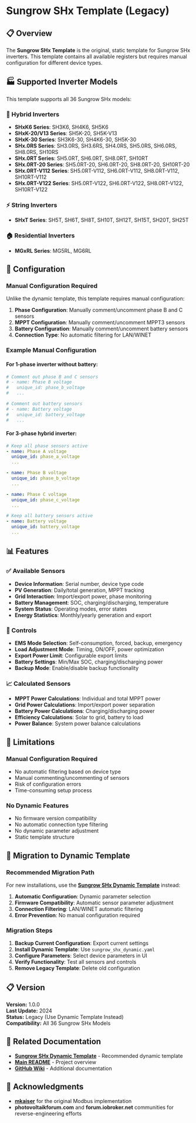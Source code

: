 # Sungrow SHx Template (Legacy)

## 📋 Overview

The **Sungrow SHx Template** is the original, static template for Sungrow SHx inverters. This template contains all available registers but requires manual configuration for different device types.

## 🏭 Supported Inverter Models

This template supports all 36 Sungrow SHx models:

### 🔋 Hybrid Inverters
- **SHxK6 Series**: SH3K6, SH4K6, SH5K6
- **SHxK-20/V13 Series**: SH5K-20, SH5K-V13
- **SHxK-30 Series**: SH3K6-30, SH4K6-30, SH5K-30
- **SHx.0RS Series**: SH3.0RS, SH3.6RS, SH4.0RS, SH5.0RS, SH6.0RS, SH8.0RS, SH10RS
- **SHx.0RT Series**: SH5.0RT, SH6.0RT, SH8.0RT, SH10RT
- **SHx.0RT-20 Series**: SH5.0RT-20, SH6.0RT-20, SH8.0RT-20, SH10RT-20
- **SHx.0RT-V112 Series**: SH5.0RT-V112, SH6.0RT-V112, SH8.0RT-V112, SH10RT-V112
- **SHx.0RT-V122 Series**: SH5.0RT-V122, SH6.0RT-V122, SH8.0RT-V122, SH10RT-V122

### ⚡ String Inverters
- **SHxT Series**: SH5T, SH6T, SH8T, SH10T, SH12T, SH15T, SH20T, SH25T

### 🏠 Residential Inverters
- **MGxRL Series**: MG5RL, MG6RL

## 🔧 Configuration

### Manual Configuration Required

Unlike the dynamic template, this template requires manual configuration:

1. **Phase Configuration**: Manually comment/uncomment phase B and C sensors
2. **MPPT Configuration**: Manually comment/uncomment MPPT3 sensors
3. **Battery Configuration**: Manually comment/uncomment battery sensors
4. **Connection Type**: No automatic filtering for LAN/WINET

### Example Manual Configuration

#### For 1-phase inverter without battery:
```yaml
# Comment out phase B and C sensors
# - name: Phase B voltage
#   unique_id: phase_b_voltage
#   ...

# Comment out battery sensors
# - name: Battery voltage
#   unique_id: battery_voltage
#   ...
```

#### For 3-phase hybrid inverter:
```yaml
# Keep all phase sensors active
- name: Phase A voltage
  unique_id: phase_a_voltage
  ...

- name: Phase B voltage
  unique_id: phase_b_voltage
  ...

- name: Phase C voltage
  unique_id: phase_c_voltage
  ...

# Keep all battery sensors active
- name: Battery voltage
  unique_id: battery_voltage
  ...
```

## 📊 Features

### ✅ Available Sensors
- **Device Information**: Serial number, device type code
- **PV Generation**: Daily/total generation, MPPT tracking
- **Grid Interaction**: Import/export power, phase monitoring
- **Battery Management**: SOC, charging/discharging, temperature
- **System Status**: Operating modes, error states
- **Energy Statistics**: Monthly/yearly generation and export

### 🔧 Controls
- **EMS Mode Selection**: Self-consumption, forced, backup, emergency
- **Load Adjustment Mode**: Timing, ON/OFF, power optimization
- **Export Power Limit**: Configurable export limits
- **Battery Settings**: Min/Max SOC, charging/discharging power
- **Backup Mode**: Enable/disable backup functionality

### 📈 Calculated Sensors
- **MPPT Power Calculations**: Individual and total MPPT power
- **Grid Power Calculations**: Import/export power separation
- **Battery Power Calculations**: Charging/discharging power
- **Efficiency Calculations**: Solar to grid, battery to load
- **Power Balance**: System power balance calculations

## 🚨 Limitations

### Manual Configuration Required
- No automatic filtering based on device type
- Manual commenting/uncommenting of sensors
- Risk of configuration errors
- Time-consuming setup process

### No Dynamic Features
- No firmware version compatibility
- No automatic connection type filtering
- No dynamic parameter adjustment
- Static template structure

## 🔄 Migration to Dynamic Template

### Recommended Migration Path

For new installations, use the **[Sungrow SHx Dynamic Template](README_sungrow_shx_dynamic.md)** instead:

1. **Automatic Configuration**: Dynamic parameter selection
2. **Firmware Compatibility**: Automatic sensor parameter adjustment
3. **Connection Filtering**: LAN/WINET automatic filtering
4. **Error Prevention**: No manual configuration required

### Migration Steps

1. **Backup Current Configuration**: Export current settings
2. **Install Dynamic Template**: Use `sungrow_shx_dynamic.yaml`
3. **Configure Parameters**: Select device parameters in UI
4. **Verify Functionality**: Test all sensors and controls
5. **Remove Legacy Template**: Delete old configuration

## 📋 Version

**Version:** 1.0.0  
**Last Update:** 2024  
**Status:** Legacy (Use Dynamic Template Instead)  
**Compatibility:** All 36 Sungrow SHx Models

## 🔗 Related Documentation

- **[Sungrow SHx Dynamic Template](README_sungrow_shx_dynamic.md)** - Recommended dynamic template
- **[Main README](../../README.md)** - Project overview
- **[GitHub Wiki](https://github.com/TCzerny/ha-modbus-manager/wiki)** - Additional documentation

## 🙏 Acknowledgments

- **[mkaiser](https://github.com/mkaiser/Sungrow-SHx-Inverter-Modbus-Home-Assistant)** for the original Modbus implementation
- **photovoltaikforum.com** and **forum.iobroker.net** communities for reverse-engineering efforts
